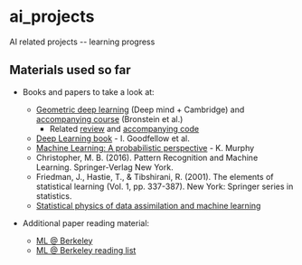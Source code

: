 # ai_projects
AI related projects -- learning progress

## Materials used so far

- Books and papers to take a look at:
  - [Geometric deep learning](https://arxiv.org/abs/2104.13478) (Deep mind + Cambridge) and [accompanying course](https://www.youtube.com/watch?v=NecCa-V7yW8&list=PL47xaReplLrVcZ24-qsIyk2RiYNUgx3hQ&index=10) (Bronstein et al.)
    - Related [review](https://arxiv.org/abs/2106.06020) and [accompanying code](https://github.com/mauriceweiler/MobiusCNNs)
  - [Deep Learning book](https://www.deeplearningbook.org/) - I. Goodfellow et al.
  - [Machine Learning: A probabilistic perspective](http://noiselab.ucsd.edu/ECE228/Murphy_Machine_Learning.pdf) - K. Murphy
  - Christopher, M. B. (2016). Pattern Recognition and Machine Learning. Springer-Verlag New York.
  - Friedman, J., Hastie, T., & Tibshirani, R. (2001). The elements of statistical learning (Vol. 1, pp. 337-387). New York: Springer series in statistics.
  - [Statistical physics of data assimilation and machine learning](https://www.cambridge.org/fr/academic/subjects/physics/statistical-physics/statistical-physics-data-assimilation-and-machine-learning) 

- Additional paper reading material:
  - [ML @ Berkeley](https://bair.berkeley.edu/blog/)
  - [ML @ Berkeley reading list](https://ml.berkeley.edu/reading-list/)
